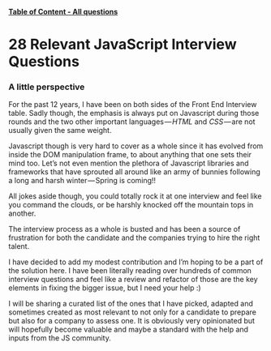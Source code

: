 [**Table of Content - All questions**](toc.md)

# 28 Relevant JavaScript Interview Questions
### A little perspective
For the past 12 years, I have been on both sides of the Front End Interview table. Sadly though, the emphasis is always put on Javascript during those rounds and the two other important languages — _HTML_ and _CSS_ — are not usually given the same weight.

Javascript though is very hard to cover as a whole since it has evolved from inside the DOM manipulation frame, to about anything that one sets their mind too. Let’s not even mention the plethora of Javascript libraries and frameworks that have sprouted all around like an army of bunnies following a long and harsh winter — Spring is coming!!

All jokes aside though, you could totally rock it at one interview and feel like you command the clouds, or be harshly knocked off the mountain tops in another.

The interview process as a whole is busted and has been a source of frustration for both the candidate and the companies trying to hire the right talent.

I have decided to add my modest contribution and I’m hoping to be a part of the solution here. I have been literally reading over hundreds of common interview questions and feel like a review and refactor of those are the key elements in fixing the bigger issue, but I need your help :)

I will be sharing a curated list of the ones that I have picked, adapted and sometimes created as most relevant to not only for a candidate to prepare but also for a company to assess one. It is obviously very opinionated but will hopefully become valuable and maybe a standard with the help and inputs from the JS community.
